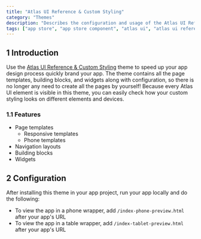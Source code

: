 ```yaml
---
title: "Atlas UI Reference & Custom Styling"
category: "Themes"
description: "Describes the configuration and usage of the Atlas UI Reference & Custom Styling theme, which is available in the Mendix App Store."
tags: ["app store", "app store component", "atlas ui", "atlas ui reference", "custom styling", "page template", "building block", "widget", "platform support"]
---
```


## 1 Introduction

Use the [Atlas UI Reference & Custom Styling](https://appstore.home.mendix.com/link/app/72335/) theme to speed up your app design process quickly brand your app. The theme contains all the page templates, building blocks, and widgets along with configuration, so there is no longer any need to create all the pages by yourself! Because every Atlas UI element is visible in this theme, you can easily check how your custom styling looks on different elements and devices.

### 1.1 Features

* Page templates
	* Responsive templates
	* Phone templates
* Navigation layouts
* Building blocks
* Widgets

## 2 Configuration

After installing this theme in your app project, run your app locally and do the following:

* To view the app in a phone wrapper, add `/index-phone-preview.html` after your app's URL 
* To view the app in a table wrapper, add `/index-tablet-preview.html` after your app's URL 
